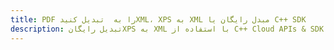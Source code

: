 ---title: PDF را به  تبدیل کنیدXML، XPS به XML مبدل رایگان یا C++ SDKdescription: تبدیل رایگانXPS به XML با استفاده از C++ Cloud APIs & SDK همچنین اسناد PDF را در Cloud ایجاد، ویرایش و رندر کنید.---